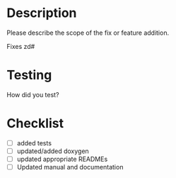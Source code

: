 # Description

Please describe the scope of the fix or feature addition.

Fixes zd#

# Testing

How did you test?

# Checklist

 - [ ] added tests
 - [ ] updated/added doxygen
 - [ ] updated appropriate READMEs
 - [ ] Updated manual and documentation
